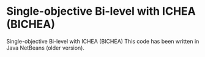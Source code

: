 # Single-objective Bi-level with ICHEA (BICHEA)
 Single-objective Bi-level with ICHEA (BICHEA)
This code has been written in Java NetBeans (older version).
